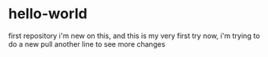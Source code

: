 # hello-world
first repository
i'm new on this, and this is my very first try
now, i'm trying to do a new pull
another line to see more changes
